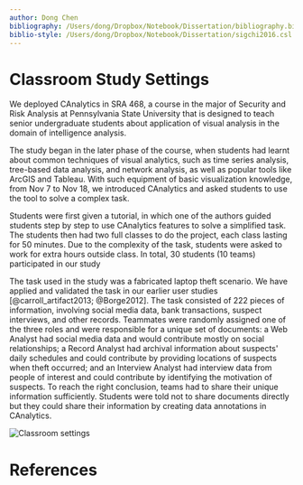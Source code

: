 ```yaml
---
author: Dong Chen
bibliography: /Users/dong/Dropbox/Notebook/Dissertation/bibliography.bib
biblio-style: /Users/dong/Dropbox/Notebook/Dissertation/sigchi2016.csl
---
```


# Classroom Study Settings

We deployed CAnalytics in SRA 468, a course in the major of Security and Risk Analysis at Pennsylvania State University that is designed to teach senior undergraduate students about application of visual analysis in the domain of intelligence analysis.

The study began in the later phase of the course, when students had learnt about common techniques of visual analytics, such as time series analysis, tree-based data analysis, and network analysis, as well as popular tools like ArcGIS and Tableau. With such equipment of basic visualization knowledge, from Nov 7 to Nov 18, we introduced CAnalytics and asked students to use the tool to solve a complex task.

Students were first given a tutorial, in which one of the authors guided students step by step to use CAnalytics features to solve a simplified task. The students then had two full classes to do the project, each class lasting for 50 minutes. Due to the complexity of the task, students were asked to work for extra hours outside class. In total, 30 students (10 teams) participated in our study

<!-- TODO: task description. e.g. the task consists of ?? pieces of information -->
The task used in the study was a fabricated laptop theft scenario. We have applied and validated the task in our earlier user studies [@carroll\_artifact2013; @Borge2012]. The task consisted of 222 pieces of information, involving social media data, bank transactions, suspect interviews, and other records. Teammates were randomly assigned one of the three roles and were responsible for a unique set of documents: a Web Analyst had social media data and would contribute mostly on social relationships; a Record Analyst had archival information about suspects' daily schedules and could contribute by providing locations of suspects when theft occurred; and an Interview Analyst had interview data from people of interest and could contribute by identifying the motivation of suspects. To reach the right conclusion, teams had to share their unique information sufficiently. Students were told not to share documents directly but they could share their information by creating data annotations in CAnalytics.


![Classroom settings][image-1]



# References

[image-1]:	/Users/dong/Dropbox/Dissertation/Study2/Classroom%20Study%20-%20SRA468/img/IMG_20161114_134341.jpg
